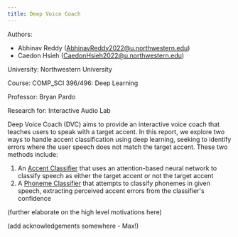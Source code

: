 ```yaml
---
title: Deep Voice Coach
---
```

Authors:
- Abhinav Reddy (AbhinavReddy2022@u.northwestern.edu)
- Caedon Hsieh (CaedonHsieh2022@u.northwestern.edu)

University: Northwestern University

Course: COMP_SCI 396/496: Deep Learning

Professor: Bryan Pardo

Research for: Interactive Audio Lab

Deep Voice Coach (DVC) aims to provide an interactive voice coach that teaches users to speak with a target accent. In this report, we explore two ways to handle accent classification using deep learning, seeking to identify errors where the user speech does not match the target accent. These two methods include:
1. An [Accent Classifier](AccentClassifier.md) that uses an attention-based neural network to classify speech as either the target accent or not the target accent
2. A [Phoneme Classifier](PhonemeClassifier.md) that attempts to classify phonemes in given speech, extracting perceived accent errors from the classifier's confidence

(further elaborate on the high level motivations here)

(add acknowledgements somewhere - Max!)
